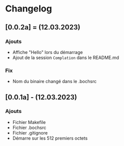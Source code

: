 # Changelog
## [0.0.2a] = (12.03.2023)
### Ajouts
- Affiche "Hello" lors du démarrage
- Ajout de la session `Complation` dans le README.md
### Fix
- Nom du binaire changé dans le .bochsrc

## [0.0.1a] - (12.03.2023)
### Ajouts
- Fichier Makefile
- Fichier .bochsrc
- Fichier .gitignore
- Démarre sur les 512 premiers octets
